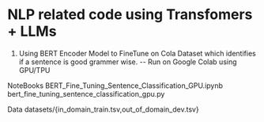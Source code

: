 # NLP related code using Transfomers + LLMs

1. Using BERT Encoder Model to FineTune on Cola Dataset which identifies if a sentence is good grammer wise.
	--	Run on Google Colab using GPU/TPU

NoteBooks
BERT_Fine_Tuning_Sentence_Classification_GPU.ipynb 
bert_fine_tuning_sentence_classification_gpu.py

Data
datasets/{in_domain_train.tsv,out_of_domain_dev.tsv}
